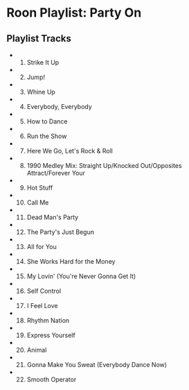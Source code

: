 # Roon Playlist: Party On

## Playlist Tracks


- 1. Strike It Up
- 2. Jump!
- 3. Whine Up
- 4. Everybody, Everybody
- 5. How to Dance
- 6. Run the Show
- 7. Here We Go, Let's Rock & Roll
- 8. 1990 Medley Mix: Straight Up/Knocked Out/Opposites Attract/Forever Your
- 9. Hot Stuff
- 10. Call Me
- 11. Dead Man's Party
- 12. The Party's Just Begun
- 13. All for You
- 14. She Works Hard for the Money
- 15. My Lovin' (You're Never Gonna Get It)
- 16. Self Control
- 17. I Feel Love
- 18. Rhythm Nation
- 19. Express Yourself
- 20. Animal
- 21. Gonna Make You Sweat (Everybody Dance Now)
- 22. Smooth Operator

